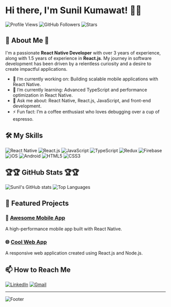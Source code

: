 # Hi there, I'm Sunil Kumawat! 👋👋

![Profile Views](https://komarev.com/ghpvc/?username=your-sunilkumawat6268&color=blueviolet) ![GitHub Followers](https://img.shields.io/github/followers/sunilkumawat6268?label=Followers) ![Stars](https://img.shields.io/github/stars/sunilkumawat6268?affiliations=OWNER%2CCOLLABORATOR)

## 🚀 About Me 🚀

I'm a passionate **React Native Developer** with over 3 years of experience, along with 1.5 years of experience in **React.js**. My journey in software development has been driven by a relentless curiosity and a desire to create impactful applications.

- 🔭 I’m currently working on: Building scalable mobile applications with React Native.
- 🌱 I’m currently learning: Advanced TypeScript and performance optimization in React Native.
- 💬 Ask me about: React Native, React.js, JavaScript, and front-end development.
- ⚡ Fun fact: I’m a coffee enthusiast who loves debugging over a cup of espresso.

## 🛠️ My Skills

![React Native](https://img.shields.io/badge/React%20Native-20232A?style=for-the-badge&logo=react&logoColor=61DAFB)
![React.js](https://img.shields.io/badge/React.js-20232A?style=for-the-badge&logo=react&logoColor=61DAFB)
![JavaScript](https://img.shields.io/badge/JavaScript-F7DF1E?style=for-the-badge&logo=javascript&logoColor=black)
![TypeScript](https://img.shields.io/badge/TypeScript-007ACC?style=for-the-badge&logo=typescript&logoColor=white)
![Redux](https://img.shields.io/badge/Redux-764ABC?style=for-the-badge&logo=redux&logoColor=white)
![Firebase](https://img.shields.io/badge/Firebase-FFCA28?style=for-the-badge&logo=firebase&logoColor=black)
![iOS](https://img.shields.io/badge/iOS-000000?style=for-the-badge&logo=ios&logoColor=white)
![Android](https://img.shields.io/badge/Android-3DDC84?style=for-the-badge&logo=android&logoColor=white)
![HTML5](https://img.shields.io/badge/HTML5-E34F26?style=for-the-badge&logo=html5&logoColor=white)
![CSS3](https://img.shields.io/badge/CSS3-1572B6?style=for-the-badge&logo=css3&logoColor=white)


## 🏆🏆 GitHub Stats 🏆🏆


![Sunil's GitHub stats](https://github-readme-stats.vercel.app/api?username=sunilkumawat6268&show_icons=true&theme=radical)
![Top Languages](https://github-readme-stats.vercel.app/api/top-langs/?username=sunilkumawat6268&layout=compact&theme=radical)

## 📂 Featured Projects

### 📱 [Awesome Mobile App](https://github.com/sunilkumawat6268/react-native-navigation-instagram)
A high-performance mobile app built with React Native.

### 🌐 [Cool Web App](https://github.com/sunilkumawat6268/cool-web-app)
A responsive web application created using React.js and Node.js.

## 📫 How to Reach Me

[![LinkedIn](https://img.shields.io/badge/LinkedIn-0A66C2?style=for-the-badge&logo=linkedin&logoColor=white)](https://www.linkedin.com/in/sunil-kumawat-905498217/)
[![Gmail](https://img.shields.io/badge/Email-D14836?style=for-the-badge&logo=gmail&logoColor=white)](mailto:sunilkumawat6268@gmail.com)

-----------------------------------------------

![Footer](https://capsule-render.vercel.app/api?type=waving&color=gradient&height=100&section=footer)
